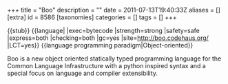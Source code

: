 +++
title = "Boo"
description = ""
date = 2011-07-13T19:40:33Z
aliases = []
[extra]
id = 8586
[taxonomies]
categories = []
tags = []
+++

{{stub}}
{{language|
|exec=bytecode
|strength=strong
|safety=safe
|express=both
|checking=both
|gc=yes
|site=http://boo.codehaus.org/
|LCT=yes}}
{{language programming paradigm|Object-oriented}}

Boo is a new object oriented statically typed programming language for the Common Language Infrastructure with a python inspired syntax and a special focus on language and compiler extensibility.
